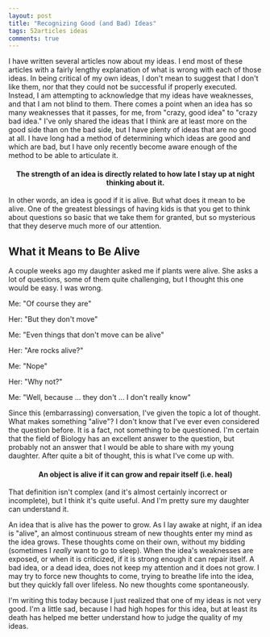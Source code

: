 ```yaml
---
layout: post
title: "Recognizing Good (and Bad) Ideas"
tags: 52articles ideas
comments: true
---
```


I have written several articles now about my ideas. I end most of these articles with a fairly lengthy explanation of what is wrong with each of those ideas. In being critical of my own ideas, I don't mean to suggest that I don't like them, nor that they could not be successful if properly executed. Instead, I am attempting to acknowledge that my ideas have weaknesses, and that I am not blind to them. There comes a point when an idea has so many weaknesses that it passes, for me, from "crazy, good idea" to "crazy bad idea." I've only shared the ideas that I think are at least more on the good side than on the bad side, but I have plenty of ideas that are no good at all. I have long had a method of determining which ideas are good and which are bad, but I have only recently become aware enough of the method to be able to articulate it.

<h4 style="text-align: center;">The strength of an idea is directly related to how late I stay up at night thinking about it.</h4>

In other words, an idea is good if it is alive. But what does it mean to be alive. One of the greatest blessings of having kids is that you get to think about questions so basic that we take them for granted, but so mysterious that they deserve much more of our attention.

## What it Means to Be Alive

A couple weeks ago my daughter asked me if plants were alive. She asks a lot of questions, some of them quite challenging, but I thought this one would be easy. I was wrong.

Me: "Of course they are"

Her: "But they don't move"

Me: "Even things that don't move can be alive"

Her: "Are rocks alive?"

Me: "Nope"

Her: "Why not?"

Me: "Well, because ... they don't ... I don't really know"

Since this (embarrassing) conversation, I've given the topic a lot of thought. What makes something "alive"? I don't know that I've ever even considered the question before. It is a fact, not something to be questioned. I'm certain that the field of Biology has an excellent answer to the question, but probably not an answer that I would be able to share with my young daughter. After quite a bit of thought, this is what I've come up with.

<h4 style="text-align: center;">An object is alive if it can grow and repair itself (i.e. heal)</h4>

That definition isn't complex (and it's almost certainly incorrect or incomplete), but I think it's quite useful. And I'm pretty sure my daughter can understand it.

An idea that is alive has the power to grow. As I lay awake at night, if an idea is "alive", an almost continuous stream of new thoughts enter my mind as the idea grows. These thoughts come on their own, without my bidding (sometimes I _really_ want to go to sleep). When the idea's weaknesses are exposed, or when it is criticized, if it is strong enough it can repair itself. A bad idea, or a dead idea, does not keep my attention and it does not grow. I may try to force new thoughts to come, trying to breathe life into the idea, but they quickly fall over lifeless. No new thoughts come spontaneously.

I'm writing this today because I just realized that one of my ideas is not very good. I'm a little sad, because I had high hopes for this idea, but at least its death has helped me better understand how to judge the quality of my ideas.
